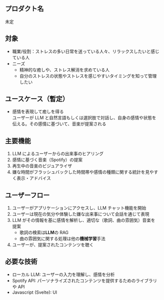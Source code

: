 ## プロダクト名

未定

## 対象

- 職業/役割：ストレスの多い日常を送っている人々、リラックスしたいと感じている人
- ニーズ
  - 精神的な癒しや、ストレス解消を求めている人
  - 自分のストレスの状態やストレスを感じやすいタイミングを知って管理したい

## ユースケース（暫定）

- 感情を表現して癒しを得る <br>
  ユーザーが LLM と自然言語もしくは選択肢で対話し、自身の感情や状態を伝える。その感情に基づいて、音楽が提案される

## 主要機能

1. LLM によるユーザーからの出来事のヒアリング
1. 感情に基づく音楽（Spotify）の提案
1. 再生中の音楽のビジュアライザ
1. 嫌な時間がフラッシュバックした時間帯や感情の種類に関する統計を見やすく表示・アドバイス

## ユーザーフロー

1. ユーザーがアプリケーションにアクセスし、LLM チャット機能を開始
1. ユーザーは現在の気分や体験した嫌な出来事について会話を通じて表現
1. LLM がその情報を基に感情を解析し、適切な（歌詞、曲の雰囲気）音楽を提案
   - 歌詞の検索は**LLM**の RAG
   - 曲の雰囲気に関する処理は他の**機械学習**手法
1. ユーザーが、提案されたコンテンツを聴く

## 必要な技術

- ローカル LLM: ユーザーの入力を理解し、感情を分析
- Spotify API: パーソナライズされたコンテンツを提供するためのライブラリや API
- Javascript (Svelte): UI
